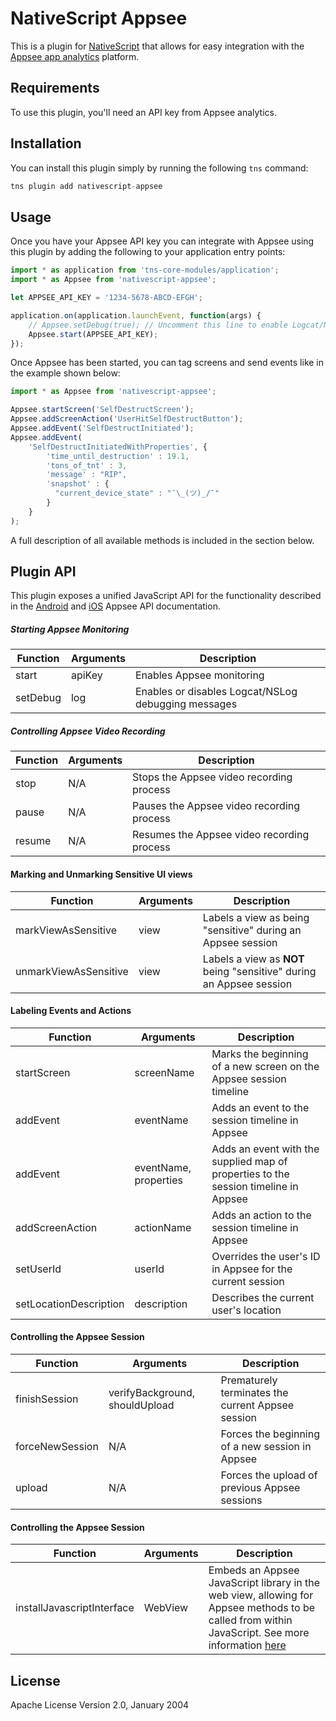 # NativeScript Appsee

This is a plugin for [NativeScript](https://www.nativescript.org/) that allows for easy integration
with the [Appsee app analytics](https://www.appsee.com/) platform.

## Requirements

To use this plugin, you'll need an API key from Appsee analytics.

## Installation

You can install this plugin simply by running the following `tns` command:

```javascript
tns plugin add nativescript-appsee
```

## Usage

Once you have your Appsee API key you can integrate with Appsee using this plugin by adding the
following to your application entry points:

```javascript
import * as application from 'tns-core-modules/application';
import * as Appsee from 'nativescript-appsee';

let APPSEE_API_KEY = '1234-5678-ABCD-EFGH';

application.on(application.launchEvent, function(args) {
    // Appsee.setDebug(true); // Uncomment this line to enable Logcat/NSLog debugging messages
    Appsee.start(APPSEE_API_KEY);
});
```

Once Appsee has been started, you can tag screens and send events like in the example shown below:

```javascript
import * as Appsee from 'nativescript-appsee';

Appsee.startScreen('SelfDestructScreen');
Appsee.addScreenAction('UserHitSelfDestructButton');
Appsee.addEvent('SelfDestructInitiated');
Appsee.addEvent(
    'SelfDestructInitiatedWithProperties', {
        'time_until_destruction' : 19.1,
        'tons_of_tnt' : 3,
        'message' : "RIP",
        'snapshot' : {
          "current_device_state" : "¯\_(ツ)_/¯"
        }
    }
);
```

A full description of all available methods is included in the section below.

## Plugin API

This plugin exposes a unified JavaScript API for the functionality described in the
[Android](https://www.appsee.com/docs/android/api) and
[iOS](https://www.appsee.com/docs/ios/api) Appsee API documentation.

##### Starting Appsee Monitoring
| Function | Arguments | Description |
| --- | --- | --- |
| start | apiKey | Enables Appsee monitoring |
| setDebug | log | Enables or disables Logcat/NSLog debugging messages |

##### Controlling Appsee Video Recording
| Function | Arguments | Description |
| --- | --- | --- |
| stop | N/A | Stops the Appsee video recording process|
| pause | N/A | Pauses the Appsee video recording process|
| resume | N/A | Resumes the Appsee video recording process|

#### Marking and Unmarking Sensitive UI views
| Function | Arguments | Description |
| --- | --- | --- |
| markViewAsSensitive | view | Labels a view as being "sensitive" during an Appsee session |
| unmarkViewAsSensitive | view | Labels a view as **NOT** being "sensitive" during an Appsee session |

#### Labeling Events and Actions
| Function | Arguments | Description |
| --- | --- | --- |
| startScreen | screenName | Marks the beginning of a new screen on the Appsee session timeline |
| addEvent | eventName | Adds an event to the session timeline in Appsee |
| addEvent | eventName, properties | Adds an event with the supplied map of properties to the session timeline in Appsee |
| addScreenAction | actionName | Adds an action to the session timeline in Appsee |
| setUserId | userId | Overrides the user's ID in Appsee for the current session |
| setLocationDescription | description | Describes the current user's location |

#### Controlling the Appsee Session
| Function | Arguments | Description |
| --- | --- | --- |
| finishSession | verifyBackground, shouldUpload | Prematurely terminates the current Appsee session |
| forceNewSession | N/A  | Forces the beginning of a new session in Appsee |
| upload | N/A | Forces the upload of previous Appsee sessions |

#### Controlling the Appsee Session
| Function | Arguments | Description |
| --- | --- | --- |
| installJavascriptInterface | WebView | Embeds an Appsee JavaScript library in the web view, allowing for Appsee methods to be called from within JavaScript. See more information [here](https://www.appsee.com/docs/ios/api#javascript) |

## License

Apache License Version 2.0, January 2004
